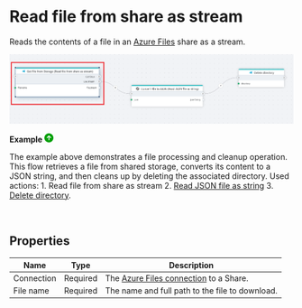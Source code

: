 # Read file from share as stream

Reads the contents of a file in an [Azure Files](https://learn.microsoft.com/en-us/azure/storage/files/storage-files-introduction) share as a stream.

![img](../../../../images/flow/Read-file-from-share-as-stream.png)

**Example** ![img](../../../../images/strz.jpg)

The example above demonstrates a file processing and cleanup operation. This flow retrieves a file from shared storage, converts its content to a JSON string, and then cleans up by deleting the associated directory.  Used actions: 1. Read file from share as stream 2. [Read JSON file as string](../json/read-json.md) 3. [Delete directory](delete-directory.md).

</br>

## Properties

| Name             | Type      |Description                                             |
|------------------|-----------|--------------------------------------------------------|
| Connection       | Required  | The [Azure Files connection](./connecting-to-azure-files.md) to a Share. |
| File name        | Required  | The name and full path to the file to download. |